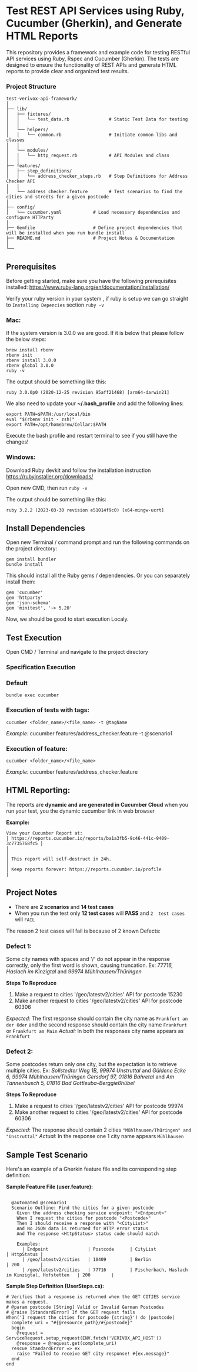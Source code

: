 # Test REST API Services using Ruby, Cucumber (Gherkin), and Generate HTML Reports

This repository provides a framework and example code for testing RESTful API services using Ruby, Rspec and Cucumber (Gherkin). 
The tests are designed to ensure the functionality of REST APIs and generate HTML reports to provide clear and organized test results.


### Project Structure

```
test-verivox-api-framework/
│
├── lib/
│   ├── fixtures/
│   │   └── test_data.rb               # Static Test Data for testing
│   │ 
│   └── helpers/
│   │   └── common.rb                  # Initiate common libs and classes 
│   │ 
│   └── modules/
│   │   └── http_request.rb            # API Modules and class
│   │ 
├── features/
│   ├── step_definitions/
│   │   └── address_checker_steps.rb   # Step Definitions for Address Checker API
│   │
│   └── address_checker.feature        # Test scenarios to find the cities and streets for a given postcode
│
├── config/
│   └── cucumber.yaml            # Load necessary dependencies and configure HTTParty
│
├── Gemfile                      # Define project dependencies that will be installed when you run bundle install
├── README.md                    # Project Notes & Documentation
│
└──
```



## Prerequisites

Before getting started, make sure you have the following prerequisites installed:
https://www.ruby-lang.org/en/documentation/installation/

 Verify your ruby version in your system , if ruby is setup we can go straight to `Installing Depencies` section
    ```
    ruby -v
    ```

### Mac:
  
  If the system version is 3.0.0 we are good. If it is below that please follow the below steps:
  ```
  brew install rbenv
  rbenv init
  rbenv install 3.0.0
  rbenv global 3.0.0
  ruby -v
  ```

  The output should be something like this:

  ```
  ruby 3.0.0p0 (2020-12-25 revision 95aff21468) [arm64-darwin21]
  ```

  We also need to update your **~/.bash_profile** and add the following lines:

  ```
  export PATH=$PATH:/usr/local/bin
  eval "$(rbenv init - zsh)"
  export PATH=/opt/homebrew/Cellar:$PATH
  ```

  Execute the bash profile and restart terminal to see if you still have the changes!
  
### Windows:

  Download Ruby devkit and follow the installation instruction https://rubyinstaller.org/downloads/

  Open new CMD, then run `ruby -v`

  The output should be something like this:

  ```
  ruby 3.2.2 (2023-03-30 revision e51014f9c0) [x64-mingw-ucrt]
  ```


## Install Dependencies

Open new Terminal / command prompt and run the following commands on the project directory:

  ```
  gem install bundler
  bundle install
  ```

  This should install all the Ruby gems / dependencies.
  Or you can separately install them:

  ```
  gem 'cucumber'
  gem 'httparty'
  gem 'json-schema'
  gem 'minitest', '~> 5.20'
  ```
  Now, we should be good to start execution Localy.

## Test Execution

Open CMD / Terminal and navigate to the project directory

### Specification Execution

  ### Default

  ```
  bundle exec cucumber
  ```

  ### Execution of tests with tags:
  ```
  cucumber <folder_name>/<file_name> -t @tagName
  ```
  *Example:* cucumber features/address_checker.feature -t @scenario1

  ### Execution of feature:
  ```
  cucumber <folder_name>/<file_name>
  ```
  *Example:*  cucumber features/address_checker.feature

## HTML Reporting:

The reports are **dynamic and are generated in Cucumber Cloud** when you run your test, you the dynamic cucumber link in web browser


**Example:**
```
View your Cucumber Report at:                                            
│ https://reports.cucumber.io/reports/ba1a3fb5-9c46-441c-9409-3c7735768fc5 │
│                                                                          │
│ This report will self-destruct in 24h.                                   │
│ Keep reports forever: https://reports.cucumber.io/profile                |
```

## Project Notes

- There are **2 scenarios** and **14 test cases**
- When you run the test only **12 test cases** will **PASS** and `2  test cases` will `FAIL`

The reason 2  test cases will fail is because of 2 known Defects:

 ### Defect 1:
 
 Some city names with spaces and '/' do not appear in the response correctly, only the first word is shown, causing truncation.
 Ex: *77716, Haslach im Kinzigtal* and *99974 Mühlhausen/Thüringen*

 **Steps To Reproduce**

 1. Make a request to cities '/geo/latestv2/cities' API for postcode 15230
 2. Make another request to cities '/geo/latestv2/cities' API for postcode 60306
 
 *Expected:* The first response should contain the city name as `Frankfurt an der Oder` and the second response should contain the city name `Frankfurt` or `Frankfurt am Main`
 *Actual:* In both the responses city name appears as `Frankfurt`

 ### Defect 2:
 
 Some postcodes return only one city, but the expectation is to retrieve multiple cities.
 Ex: *Sollstedter Weg 1B, 99974 Unstruttal* and *Güldene Ecke 6, 99974 Mühlhausen/Thüringen*
 *Gersdorf 97, 01816 Bahretal* and *Am Tannenbusch 5, 01816 Bad Gottleuba-Berggießhübel*

 
 **Steps To Reproduce**

 1. Make a request to cities '/geo/latestv2/cities' API for postcode 99974
 2. Make another request to cities '/geo/latestv2/cities' API for postcode 60306
 
 *Expected:* The response should contain 2 cities `"Mühlhausen/Thüringen" and "Unstruttal"`
 *Actual:* In the response one 1 city name appears `Mühlhausen`

 ## Sample Test Scenario

Here's an example of a Gherkin feature file and its corresponding step definition:

**Sample Feature File (user.feature):**

```gherkin

  @automated @scenario1
  Scenario Outline: Find the cities for a given postcode
    Given the address checking service endpoint: "<Endpoint>"
    When I request the cities for postcode "<Postcode>"
    Then I should receive a response with "<CityList>"
    And No JSON data is returned for HTTP error status
    And The response <HttpStatus> status code should match

    Examples:
      | Endpoint               | Postcode      | CityList                                        | HttpStatus |
      | /geo/latestv2/cities   | 10409         | Berlin                                          | 200        |
      | /geo/latestv2/cities   | 77716         | Fischerbach, Haslach im Kinzigtal, Hofstetten   | 200        |
```

**Sample Step Definition (UserSteps.cs):**

```
# Verifies that a response is returned when the GET CITIES service makes a request.
# @param postcode [String] Valid or Invalid German Postcodes
# @raise [StandardError] If the GET request fails
When('I request the cities for postcode {string}') do |postcode|
  complete_uri = "#{@resource_path}/#{postcode}"
  begin
    @request = ServiceRequest.setup_request(ENV.fetch('VERIVOX_API_HOST'))
    @response = @request.get(complete_uri)
  rescue StandardError => ex
    raise "Failed to receive GET city response! #{ex.message}"
  end
end

```
